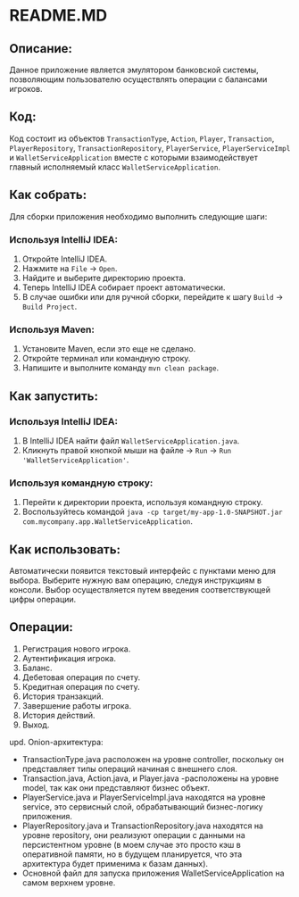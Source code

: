 # README.MD

## Описание:
Данное приложение является эмулятором банковской системы, позволяющим пользователю осуществлять операции с балансами игроков.

## Код:
Код состоит из объектов `TransactionType`, `Action`, `Player`, `Transaction`, `PlayerRepository`, `TransactionRepository`, `PlayerService`, `PlayerServiceImpl` и `WalletServiceApplication` вместе с которыми взаимодействует главный исполняемый класс `WalletServiceApplication`.

## Как собрать:

Для сборки приложения необходимо выполнить следующие шаги:

### Используя IntelliJ IDEA:

1. Откройте IntelliJ IDEA.
2. Нажмите на `File` -> `Open`.
3. Найдите и выберите директорию проекта.
4. Теперь IntelliJ IDEA собирает проект автоматически.
5. В случае ошибки или для ручной сборки, перейдите к шагу `Build` -> `Build Project`.

### Используя Maven:

1. Установите Maven, если это еще не сделано.
2. Откройте терминал или командную строку.
3. Напишите и выполните команду `mvn clean package`.

## Как запустить:

### Используя IntelliJ IDEA:

1. В IntelliJ IDEA найти файл `WalletServiceApplication.java`.
2. Кликнуть правой кнопкой мыши на файле -> `Run` -> `Run 'WalletServiceApplication'`.

### Используя командную строку:

1. Перейти к директории проекта, используя командную строку.
2. Воспользуйтесь командой `java -cp target/my-app-1.0-SNAPSHOT.jar com.mycompany.app.WalletServiceApplication`.

## Как использовать:

Автоматически появится текстовый интерфейс с пунктами меню для выбора. Выберите нужную вам операцию, следуя инструкциям в консоли. Выбор осуществляется путем введения соответствующей цифры операции.


## Операции:

1. Регистрация нового игрока.
2. Аутентификация игрока.
3. Баланс.
4. Дебетовая операция по счету.
5. Кредитная операция по счету.
6. История транзакций.
7. Завершение работы игрока.
8. История действий.
9. Выход.

upd. Onion-архитектура:
* TransactionType.java расположен на уровне controller, поскольку он представляет типы операций начиная с внешнего слоя.
* Transaction.java, Action.java, и Player.java -расположены на уровне model, так как они представляют бизнес объект.
* PlayerService.java и PlayerServiceImpl.java находятся на уровне service, это сервисный слой, обрабатывающий 
  бизнес-логику приложения.
* PlayerRepository.java и TransactionRepository.java находятся на уровне repository, они реализуют операции с данными 
  на персистентном уровне (в моем случае это просто кэш в оперативной памяти, но в будущем планируется, 
  что эта архитектура будет применима к базам данных).
* Основной файл для запуска приложения WalletServiceApplication на самом верхнем уровне.